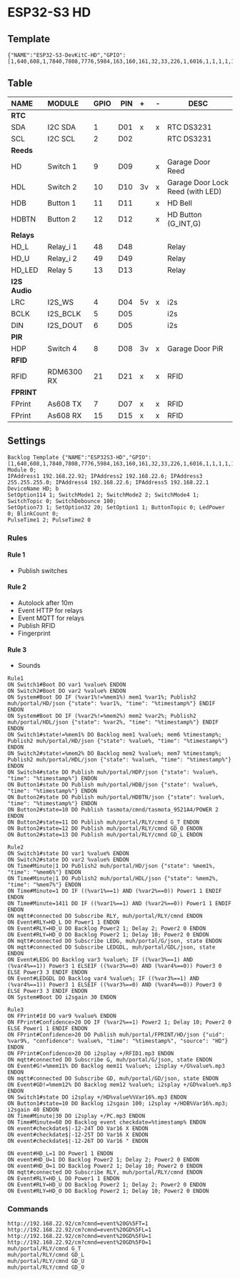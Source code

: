 # ESP32-S3 HD
## Template
```
{"NAME":"ESP32-S3-DevKitC-HD","GPIO":[1,640,608,1,7840,7808,7776,5984,163,160,161,32,33,226,1,6016,1,1,1,1,1,1,0,0,0,0,0,1,1,1,1,1,1,1,1,1,256,257],"FLAG":0,"BASE":1}
```
## Table
| NAME | MODULE | GPIO | PIN | + | - | DESC |
|:--|:--|:--|--:|:--|---|---|
| **RTC** | | | | | | |
| SDA | I2C SDA | 1 | D01 | x | x | RTC DS3231 |
| SCL | I2C SCL | 2 | D02 | | | RTC DS3231 |
| **Reeds** | | | | | | |
| HD | Switch 1 | 9 | D09 | | x | Garage Door Reed |
| HDL | Switch 2 | 10 | D10 | 3v | x | Garage Door Lock Reed (with LED) |
| HDB | Button 1 | 11 | D11 |   | x | HD Bell |
| HDBTN | Button 2 | 12 | D12 |   | x | HD Button (G_INT,G) |
| **Relays** | | | | | | |
| HD_L | Relay_i 1 | 48 | D48 | | | Relay |
| HD_U | Relay_i 2 | 49 | D49 | | | Relay |
| HD_LED | Relay 5 | 13 | D13 | | | Relay |
| **I2S Audio** | | | | | | |
| LRC | I2S_WS | 4 | D04 | 5v | x | i2s |
| BCLK | I2S_BCLK | 5 | D05 | | | i2s |
| DIN | I2S_DOUT | 6 | D05 | | | i2s |
| **PIR** | | | | | | |
| HDP | Switch 4 | 8 | D08 | 3v | x | Garage Door PiR |
| **RFID** | | | | | | |
| RFID | RDM6300 RX | 21 | D21 | x | x | RFID |
| **FPRINT** | | | | | | |
| FPrint | As608 TX | 7 | D07 | x | x | RFID |
| FPrint | As608 RX | 15 | D15 | x | x | RFID |

## Settings
```
Backlog Template {"NAME":"ESP32S3-HD","GPIO":[1,640,608,1,7840,7808,7776,5984,163,160,161,32,33,226,1,6016,1,1,1,1,1,1,0,0,0,0,0,1,1,1,1,1,1,1,1,1,256,257],"FLAG":0,"BASE":1}; Module 0;
IPAddress1 192.168.22.92; IPAddress2 192.168.22.6; IPAddress3 255.255.255.0; IPAddress4 192.168.22.6; IPAddress5 192.168.22.1
DeviceName HD; b
SetOption114 1; SwitchMode1 2; SwitchMode2 2; SwitchMode4 1; SwitchTopic 0; SwitchDebounce 100;
SetOption73 1; SetOption32 20; SetOption1 1; ButtonTopic 0; LedPower 0; BlinkCount 0;
PulseTime1 2; PulseTime2 0
```
### Rules
#### Rule 1
- Publish switches
#### Rule 2
- Autolock after 10m
- Event HTTP for relays
- Event MQTT for relays
- Publish RFID
- Fingerprint
#### Rule 3
- Sounds
```
Rule1
ON Switch1#Boot DO var1 %value% ENDON
ON Switch2#Boot DO var2 %value% ENDON
ON System#Boot DO IF (%var1%!=%mem1%) mem1 %var1%; Publish2 muh/portal/HD/json {"state": %var1%, "time": "%timestamp%"} ENDIF ENDON
ON System#Boot DO IF (%var2%!=%mem2%) mem2 %var2%; Publish2 muh/portal/HDL/json {"state": %var2%, "time": "%timestamp%"} ENDIF ENDON
ON Switch1#state!=%mem1% DO Backlog mem1 %value%; mem6 %timestamp%; Publish2 muh/portal/HD/json {"state": %value%, "time": "%timestamp%"} ENDON
ON Switch2#state!=%mem2% DO Backlog mem2 %value%; mem7 %timestamp%; Publish2 muh/portal/HDL/json {"state": %value%, "time": "%timestamp%"} ENDON
ON Switch4#state DO Publish muh/portal/HDP/json {"state": %value%, "time": "%timestamp%"} ENDON
ON Button1#state DO Publish muh/portal/HDB/json {"state": %value%, "time": "%timestamp%"} ENDON
ON Button2#state DO Publish muh/portal/HDBTN/json {"state": %value%, "time": "%timestamp%"} ENDON
ON Button2#state=10 DO Publish tasmota/cmnd/tasmota_9521A4/POWER 2 ENDON
ON Button2#state=11 DO Publish muh/portal/RLY/cmnd G_T ENDON
ON Button2#state=12 DO Publish muh/portal/RLY/cmnd GD_O ENDON
ON Button2#state=13 DO Publish muh/portal/RLY/cmnd GD_L ENDON

Rule2
ON Switch1#state DO var1 %value% ENDON
ON Switch2#state DO var2 %value% ENDON
ON Time#Minute|1 DO Publish2 muh/portal/HD/json {"state": %mem1%, "time": "%mem6%"} ENDON
ON Time#Minute|1 DO Publish2 muh/portal/HDL/json {"state": %mem2%, "time": "%mem7%"} ENDON
ON Time#Minute=1 DO IF ((%var1%==1) AND (%var2%==0)) Power1 1 ENDIF ENDON
ON Time#Minute=1411 DO IF ((%var1%==1) AND (%var2%==0)) Power1 1 ENDIF ENDON
ON mqtt#connected DO Subscribe RLY, muh/portal/RLY/cmnd ENDON
ON Event#RLY=HD_L DO Power1 1 ENDON
ON Event#RLY=HD_U DO Backlog Power2 1; Delay 2; Power2 0 ENDON
ON Event#RLY=HD_O DO Backlog Power2 1; Delay 10; Power2 0 ENDON
ON mqtt#connected DO Subscribe LEDG, muh/portal/G/json, state ENDON
ON mqtt#connected DO Subscribe LEDGDL, muh/portal/GDL/json, state ENDON
ON Event#LEDG DO Backlog var3 %value%; IF ((%var3%==1) AND (%var4%==1)) Power3 1 ELSEIF ((%var3%==0) AND (%var4%==0)) Power3 0 ELSE Power3 3 ENDIF ENDON
ON Event#LEDGDL DO Backlog var4 %value%; IF ((%var3%==1) AND (%var4%==1)) Power3 1 ELSEIF ((%var3%==0) AND (%var4%==0)) Power3 0 ELSE Power3 3 ENDIF ENDON
ON System#Boot DO i2sgain 30 ENDON

Rule3
ON FPrint#Id DO var9 %value% ENDON
ON FPrint#Confidence>20 DO IF (%var2%==1) Power2 1; Delay 10; Power2 0 ELSE Power1 1 ENDIF ENDON
ON FPrint#Confidence>20 DO Publish muh/portal/FPRINT/HD/json {"uid": %var9%, "confidence": %value%, "time": "%timestamp%", "source": "HD"} ENDON
ON FPrint#Confidence>20 DO i2splay +/RFID1.mp3 ENDON
ON mqtt#connected DO Subscribe G, muh/portal/G/json, state ENDON
ON Event#G!=%mem11% DO Backlog mem11 %value%; i2splay +/G%value%.mp3 ENDON  
ON mqtt#connected DO Subscribe GD, muh/portal/GD/json, state ENDON
ON Event#GD!=%mem12% DO Backlog mem12 %value%; i2splay +/GD%value%.mp3 ENDON
ON Switch1#state DO i2splay +/HD%value%%Var16%.mp3 ENDON
ON Button1#state=10 DO Backlog i2sgain 100; i2splay +/HDB%Var16%.mp3; i2sgain 40 ENDON
ON Time#Minute|30 DO i2splay +/PC.mp3 ENDON
ON Time#Minute=60 DO Backlog event checkdate=%timestamp% ENDON
ON event#checkdate$|-12-24T DO Var16 X ENDON
ON event#checkdate$|-12-25T DO Var16 X ENDON
ON event#checkdate$|-12-26T DO Var16 " ENDON

ON event#HD_L=1 DO Power1 1 ENDON
ON event#HD_U=1 DO Backlog Power2 1; Delay 2; Power2 0 ENDON
ON event#HD_O=1 DO Backlog Power2 1; Delay 10; Power2 0 ENDON
ON mqtt#connected DO Subscribe RLY, muh/portal/RLY/cmnd ENDON
ON Event#RLY=HD_L DO Power1 1 ENDON
ON Event#RLY=HD_U DO Backlog Power2 1; Delay 2; Power2 0 ENDON
ON Event#RLY=HD_O DO Backlog Power2 1; Delay 10; Power2 0 ENDON
```

### Commands
```
http://192.168.22.92/cm?cmnd=event%20G%5FT=1
http://192.168.22.92/cm?cmnd=event%20GD%5FL=1
http://192.168.22.92/cm?cmnd=event%20GD%5FU=1
http://192.168.22.92/cm?cmnd=event%20GD%5FO=1
muh/portal/RLY/cmnd G_T
muh/portal/RLY/cmnd GD_L
muh/portal/RLY/cmnd GD_U
muh/portal/RLY/cmnd GD_O
```